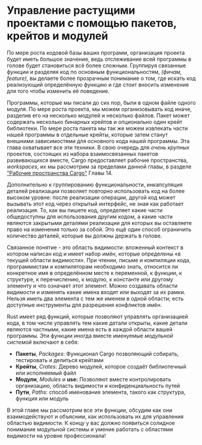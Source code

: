 # Управление растущими проектами с помощью пакетов, крейтов и модулей

По мере роста кодовой базы ваших программ, организация проекта будет иметь большое значение, ведь отслеживание всей программы в голове будет становиться всё более сложным. Группируя связанные функции и разделяя код по основным функциональностям, <em>(фичам, feature)</em>, вы делаете более прозрачным понимание о том, где искать код реализующий определённую функцию и где стоит вносить изменения для того чтобы изменить её поведение.

Программы, которые мы писали до сих пор, были в одном файле одного модуля. По мере роста проекта, мы можем организовывать код иначе, разделив его на несколько модулей и несколько файлов. Пакет может содержать несколько бинарных крейтов и опционально один крейт библиотеки. По мере роста пакета мы так же можем извлекать части нашей программы в отдельные крейты, которые затем станут внешними зависимостями для основного кода нашей программы. Эта глава охватывает все эти техники. В свою очередь для <em>очень крупных</em> проектов, состоящих из набора взаимосвязанных пакетов развивающихся вместе, Cargo предоставляет рабочие пространства, <em>workspaces</em>, их мы рассмотрим за пределами данной главы, в разделе ["Рабочие пространства Cargo"]<!--  --> Главы 14.

Дополнительно к группированию функциональности, инкапсуляция деталей реализации позволяет повторно использовать код на более высоком уровне: после реализации операции, другой код может вызывать этот код через открытый интерфейс, не зная как работает реализация. То, как вы пишете код, определяет какие части общедоступны для использования другим кодом, а какие части являются закрытыми деталями реализации для которых вы оставляете право на изменения только за собой. Это ещё один способ ограничить количество деталей, которые вы должны держать в голове.

Связанное понятие - это область видимости: вложенный контекст в котором написан код и имеет набор имён, которые определены «в текущей области видимости». При чтении, письме и компиляции кода, программистам и компиляторам необходимо знать, относится ли конкретное имя в определённом месте к переменной, к функции, к структуре, к перечислению, к модулю, к константе или другому элементу и что означает этот элемент. Можно создавать области видимости и изменять какие имена входят или выходят за их рамки. Нельзя иметь два элемента с тем же именем в одной области; есть доступные инструменты для разрешения конфликтов имён.

Rust имеет ряд функций, которые позволяют управлять организацией кода, в том числе управлять тем какие детали открыты, какие детали являются частными, какие имена есть в каждой области вашей программы. Эти функции иногда вместе именуемые *модульной системой* включают в себя:

- **Пакеты**, <em>Packages</em>: Функционал Cargo позволяющий собирать, тестировать и делиться крейтами
- **Крейты**, <em>Crates</em>: Дерево модулей, которое создаёт библиотечный или исполняемый файл
- **Модули**, <em>Modules</em> и **use:** Позволяют вместе контролировать организацию, область видимости и конфиденциальность путей
- **Пути**, <em>Paths</em>: способ именования элемента, такого как структура, функция или модуль

В этой главе мы рассмотрим все эти функции, обсудим как они взаимодействуют и объясним, как использовать их для управления областью видимости. К концу у вас должно появиться солидное понимание модульной системы и умение работать с областями видимости на уровне профессионала!


["Рабочие пространства Cargo"]: ch14-03-cargo-workspaces.html